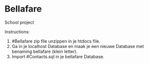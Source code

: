 # Bellafare
School project

Instructions:

1. #Bellafare zip file unzippen in je htdocs file.
2. Ga in je localhost Database en maak je een nieuwe Database met benaming bellafare (klein letter).
3. Import #Contacts.sql in je bellafare Database.
